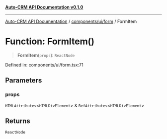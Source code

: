 [**Auto-CRM API Documentation v0.1.0**](../../../../README.md)

***

[Auto-CRM API Documentation](../../../../README.md) / [components/ui/form](../README.md) / FormItem

# Function: FormItem()

> **FormItem**(`props`): `ReactNode`

Defined in: components/ui/form.tsx:71

## Parameters

### props

`HTMLAttributes`\<`HTMLDivElement`\> & `RefAttributes`\<`HTMLDivElement`\>

## Returns

`ReactNode`
